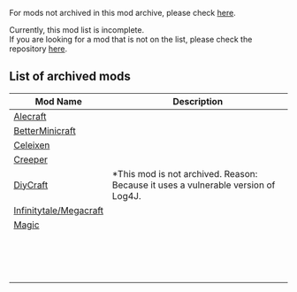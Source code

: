 
For mods not archived in this mod archive, please check [here](https://github.com/FurnishedChunk/Minicraft-Mod-Archives/blob/master/README.md).  

Currently, this mod list is incomplete.  
If you are looking for a mod that is not on the list, please check the repository [here](https://github.com/FurnishedChunk/Minicraft-Mod-Archives/blob/master/Minicraft%20Mods/).  

## List of archived mods  

| Mod Name | Description |
| ---- | ---- |
| <summary>[Alecraft](https://github.com/FurnishedChunk/Minicraft-Mod-Archives/blob/master/Minicraft%20Mods/Alecraft/readme.md)</summary> |  |
| <summary>[BetterMinicraft](https://github.com/FurnishedChunk/Minicraft-Mod-Archives/tree/master/Minicraft%20Mods/BetterMinicraft)</summary> |  |
| <summary>[Celeixen](https://github.com/FurnishedChunk/Minicraft-Mod-Archives/tree/master/Minicraft%20Mods/Celeixen)</summary> |  |
| <summary>[Creeper](https://github.com/FurnishedChunk/Minicraft-Mod-Archives/tree/master/Minicraft%20Mods/Creeper)</summary> |  |
| <summary>[DiyCraft](https://github.com/FurnishedChunk/Minicraft-Mod-Archives/tree/master/Minicraft%20Mods/DiyCraft)</summary> | *This mod is not archived. Reason: Because it uses a vulnerable version of Log4J. |
| <summary>[Infinitytale/Megacraft]()</summary> |  |
| <summary>[Magic](https://github.com/FurnishedChunk/Minicraft-Mod-Archives/tree/master/Minicraft%20Mods/Magic)</summary> |  |
| <summary>[]()</summary> |  |
| <summary>[]()</summary> |  |
| <summary>[]()</summary> |  |
| <summary>[]()</summary> |  |
| <summary>[]()</summary> |  |
| <summary>[]()</summary> |  |
| <summary>[]()</summary> |  |
| <summary>[]()</summary> |  |
| <summary>[]()</summary> |  |
| <summary>[]()</summary> |  |
| <summary>[]()</summary> |  |
| <summary>[]()</summary> |  |
| <summary>[]()</summary> |  |
| <summary>[]()</summary> |  |
| <summary>[]()</summary> |  |